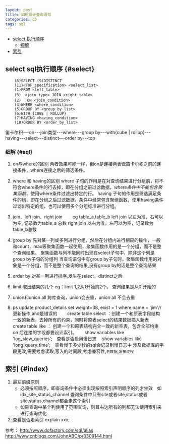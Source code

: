 ```yaml
---
layout: post
title: 如何设计查询语句
categories: db
tags: sql
---
```


*   [select 执行顺序](#select)
    *   [细解](#sql)
*   [索引](#index)
## select sql执行顺序 {#select}

        (8)SELECT (9)DISTINCT
        (11)<TOP_specification> <select_list>
        (1)FROM <left_table>
        (3)　<join_type> JOIN <right_table>
        (2)　 ON <join_condition>
        (4)WHERE <where_condition>
        (5)GROUP BY <group_by_list>
        (6)WITH {CUBE | ROLLUP}
        (7)HAVING <having_condition>
        (10)ORDER BY <order_by_list>
笛卡尔积---on---join类型---where---group by---with{cube | rollup}---having---select---distinct---order by---top

### 细解 {#sql}
1.  on与where的区别
两者效果可能一样，但on是连接两表做笛卡尔积之前的连接条件，where连接之后的筛选条件。

2.  where 和 having的区别
where 子句的作用是在对查询结果进行分组前，将不符合where条件的行去掉，即在分组之前过滤数据，*where条件中不能包含聚集函数*，使用where条件过滤出特定的行。
having 子句的作用是筛选满足条件的组，即在分组之后过滤数据，条件中经常包含聚组函数，使用having条件过滤出特定的组，也可以使用多个分组标准进行分组。

3.  join、left join、right join　　
eg table_a,table_b
left join 以左为准，右可以为空, 记录数为table_a 总数
right join 以右为准，左可以为空，记录数为table_b总数

4.  group by
先对某一列或多列进行分组，然后在分组内进行相应的操作，一般和count，max等聚集函数一起使用，聚集函数作用的是一个分组，而不是整个查询结果。
聚集函数与列不能同时出现在select子句中，除非这个列是group by子句的分组列
当查询语句中有group by子句时，聚集函数作用的对象是一个分组，而不是整个查询的结果,没有group by的话是整个查询结果

5.  order by
对某一列进行排序,发生在select，distinct之后

6.  limit
取出结果的几个 eg：limit 1,2从1开始的2个。  查询结果是从0 开始的

7.  union和union all
跨库查询，union会去重，union all 不会去重

8.  ps
update product_details set weight=38, exist = 1 where name = 'jim'// 更新操作,and是错误的　　
create table select ：创建一个和原表字段结构一致的新表，去掉所有的约束，同时将原表select的结果数据插入新表　　　　
create table like ： 创建一个和原表结构完全一致的新空表，包含全部约束　　　　
on 后连接的字段都要设计索引。　　
show variables like 'log_slow_queries';　查看是否启用慢日志　
show  variables like 'long_query_time';　查看慢于多少秒的sql会记录到慢日志中
涉及数据库的字段更改,需要考虑读取,写入的时间段,考虑兼容性,`老数据`,`发布过程`


## 索引 {#index}

1.  最左前缀原则
    *   必须按照顺序，即查询条件中必须出现按照索引声明顺序的列才生效　如idx_site_status_channel
    查询条件中只有site或者site,status或者site,status,channel都会走这个索引
    *   如果查询中某个列使用了范围查询，则其右边所有的列都无法使用索引来进行查询优化
2.  查看是否走索引
    explain xxx;

参考：
http://www.dofactory.com/sql/alias
http://www.cnblogs.com/JohnABC/p/3309144.html


